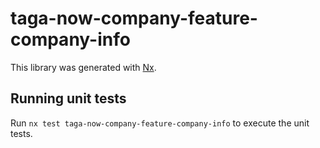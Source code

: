 # taga-now-company-feature-company-info

This library was generated with [Nx](https://nx.dev).

## Running unit tests

Run `nx test taga-now-company-feature-company-info` to execute the unit tests.
